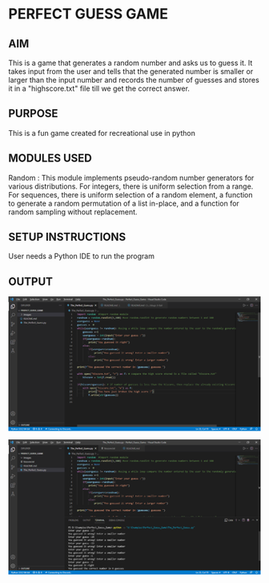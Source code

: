 # PERFECT GUESS GAME

## AIM
This is a game that generates a random number and asks us to guess it. It takes input from the user and tells that the generated number is smaller or larger than the input number and records the number of guesses and stores it in a "highscore.txt" file till we get the correct answer.

## PURPOSE
This is a fun game created for recreational use in python 

## MODULES USED
Random : This module implements pseudo-random number generators for various distributions.
For integers, there is uniform selection from a range. For sequences, there is uniform selection of a random element, a function to generate a random permutation of a list in-place, and a function for random sampling without replacement.

## SETUP INSTRUCTIONS
User needs a Python IDE to run the program

## OUTPUT
![Code](Images/Image_1.png)

![Output](Images/Image_2.png)
